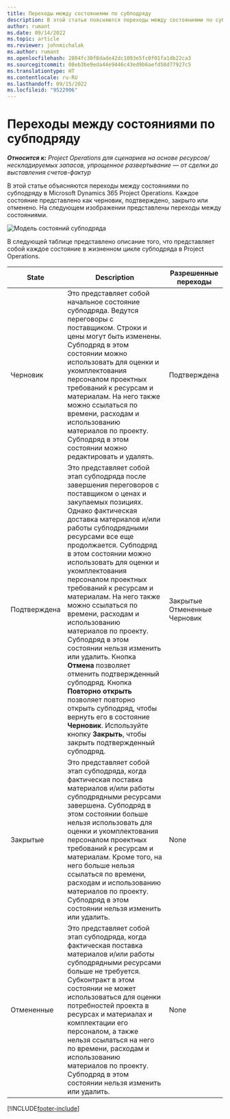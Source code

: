 ```yaml
---
title: Переходы между состояниями по субподряду
description: В этой статье поясняются переходы между состояниями по субподряду в Microsoft Dynamics 365 Project Operations по мере создания, исполнения и закрытия субподряда.
author: rumant
ms.date: 09/14/2022
ms.topic: article
ms.reviewer: johnmichalak
ms.author: rumant
ms.openlocfilehash: 2804fc30f8dade42dc1093e5fc0f01fa1db22ca3
ms.sourcegitcommit: 08eb3be9eda44e9446c43ed9b6aefd58d77927c5
ms.translationtype: HT
ms.contentlocale: ru-RU
ms.lasthandoff: 09/15/2022
ms.locfileid: "9522906"
---
```

# <a name="state-transitions-on-a-subcontract"></a>Переходы между состояниями по субподряду 

_**Относится к:** Project Operations для сценариев на основе ресурсов/нескладируемых запасов, упрощенное развертывание — от сделки до выставления счетов-фактур_

В этой статье объясняются переходы между состояниями по субподряду в Microsoft Dynamics 365 Project Operations. Каждое состояние представлено как черновик, подтверждено, закрыто или отменено. На следующем изображении представлены переходы между состояниями.

![Модель состояний субподряда](../media/SubconStates.png)  

В следующей таблице представлено описание того, что представляет собой каждое состояние в жизненном цикле субподряда в Project Operations.

| State | Description | Разрешенные переходы |
| --- | --- | --- |
| Черновик | Это представляет собой начальное состояние субподряда. Ведутся переговоры с поставщиком. Строки и цены могут быть изменены. Субподряд в этом состоянии можно использовать для оценки и укомплектования персоналом проектных требований к ресурсам и материалам. На него также можно ссылаться по времени, расходам и использованию материалов по проекту. Субподряд в этом состоянии можно редактировать и удалять. | Подтверждена |
| Подтверждена | Это представляет собой этап субподряда после завершения переговоров с поставщиком о ценах и закупаемых позициях. Однако фактическая доставка материалов и/или работы субподрядными ресурсами все еще продолжается. Субподряд в этом состоянии можно использовать для оценки и укомплектования персоналом проектных требований к ресурсам и материалам. На него также можно ссылаться по времени, расходам и использованию материалов по проекту. Субподряд в этом состоянии нельзя изменить или удалить. Кнопка **Отмена** позволяет отменить подтвержденный субподряд. Кнопка **Повторно открыть** позволяет повторно открыть субподряд, чтобы вернуть его в состояние **Черновик**. Используйте кнопку **Закрыть**, чтобы закрыть подтвержденный субподряд. | Закрытые <br> Отмененные <br> Черновик |
| Закрытые | Это представляет собой этап субподряда, когда фактическая поставка материалов и/или работы субподрядными ресурсами завершена. Субподряд в этом состоянии больше нельзя использовать для оценки и укомплектования персоналом проектных требований к ресурсам и материалам. Кроме того, на него больше нельзя ссылаться по времени, расходам и использованию материалов по проекту. Субподряд в этом состоянии нельзя изменить или удалить. | None |
| Отмененные | Это представляет собой этап субподряда, когда фактическая поставка материалов и/или работы субподрядными ресурсами больше не требуется. Субконтракт в этом состоянии не может использоваться для оценки потребностей проекта в ресурсах и материалах и комплектации его персоналом, а также нельзя ссылаться на него по времени, расходам и использованию материалов по проекту. Субподряд в этом состоянии нельзя изменить или удалить. | None |


[!INCLUDE[footer-include](../../includes/footer-banner.md)]
